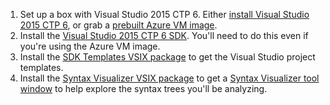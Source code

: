 1. Set up a box with Visual Studio 2015 CTP 6. Either 
[install  Visual Studio 2015 CTP 6](https://www.visualstudio.com/en-us/downloads/visual-studio-2015-ctp-vs), 
or grab a [prebuilt Azure VM image](http://blogs.msdn.com/b/visualstudioalm/archive/2014/06/04/visual-studio-14-ctp-now-available-in-the-virtual-machine-azure-gallery.aspx).
2. Install the [Visual Studio 2015 CTP 6 SDK](http://go.microsoft.com/?linkid=9875738). 
You'll need to do this even if you're using the Azure VM image. 
3. Install the [SDK Templates VSIX package](https://visualstudiogallery.msdn.microsoft.com/ecefb773-36a6-4316-98db-4a87ed8cf5dc) 
to get the Visual Studio project templates. 
4. Install the [Syntax Visualizer VSIX package](https://visualstudiogallery.msdn.microsoft.com/0f18f8c3-ec79-468a-968f-a1a0ee65b388) 
to get a [Syntax Visualizer tool window](https://github.com/dotnet/roslyn/blob/master/docs/wiki/Syntax%20Visualizer) 
to help explore the syntax trees you'll be analyzing.
